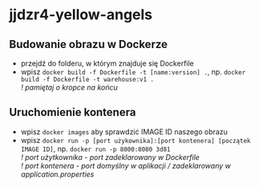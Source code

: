 # jjdzr4-yellow-angels

## Budowanie obrazu w Dockerze
* przejdź do folderu, w którym znajduje się Dockerfile
* wpisz `docker build -f Dockerfile -t [name:version] .`, np. `docker build -f Dockerfile -t warehouse:v1 .`  
*! pamiętaj o kropce na końcu*
## Uruchomienie kontenera
* wpisz `docker images` aby sprawdzić IMAGE ID naszego obrazu
* wpisz `docker run -p [port użykownika]:[port kontenera] [początek IMAGE ID]`, np. `docker run -p 8000:8080 3d81`  
*! port użytkownika - port zadeklarowany w Dockerfile*  
*! port kontenera - port domyślny w aplikacji / zadeklarowany w application.properties*
